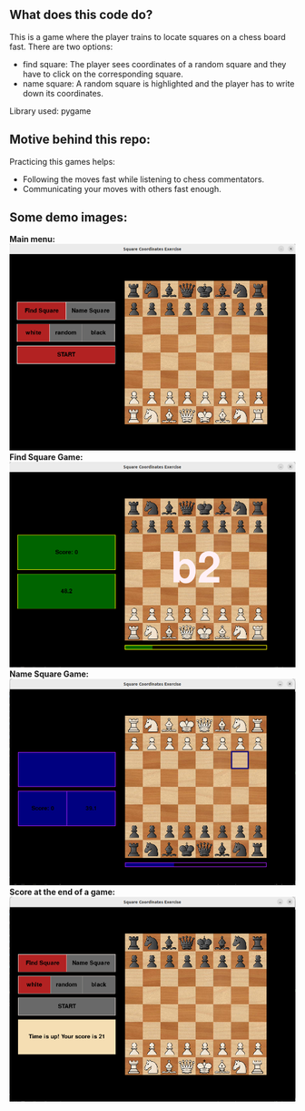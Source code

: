 ## What does this code do?
This is a game where the player trains to locate squares on a chess board fast. There are two options:
- find square: The player sees coordinates of a random square and they have to click on the corresponding square.
- name square: A random square is highlighted and the player has to write down its coordinates. </br>

Library used: pygame
## Motive behind this repo:
Practicing this games helps:
- Following the moves fast while listening to chess commentators.
- Communicating your moves with others fast enough.

## Some demo images:
**Main menu:**
![Main menu](demo_images/img_1.png)
**Find Square Game:**
![Find Square Game](demo_images/img_2_find_square.png)
**Name Square Game:**
![Name Square Game](demo_images/img_3_name_square.png)
**Score at the end of a game:**
![Score at the end of a game](demo_images/img_4_score.png)

 

